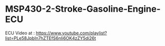 # MSP430-2-Stroke-Gasoline-Engine-ECU
 ECU Video at : https://www.youtube.com/playlist?list=PLe58JpbIn7hZTEfS6nIi6OK4zZY5di26t
